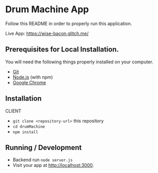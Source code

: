 # Drum Machine App

Follow this README in order to properly run this application.

Live App: https://wise-bacon.glitch.me/

## Prerequisites for Local Installation.

You will need the following things properly installed on your computer.

- [Git](https://git-scm.com/)
- [Node.js](https://nodejs.org/) (with npm)
- [Google Chrome](https://google.com/chrome/)

## Installation

CLIENT

- `git clone <repository-url>` this repository
- `cd drumMachine`
- `npm install`

## Running / Development

- Backend run `node server.js`
- Visit your app at [http://localhost:3000](http://localhost:3000).
